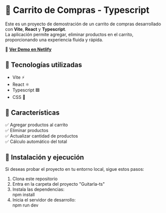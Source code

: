 # 🛒 Carrito de Compras - Typescript

Este es un proyecto de demostración de un carrito de compras desarrollado con **Vite**, **React** y **Typescript**.  
La aplicación permite agregar, eliminar productos en el carrito, proporcionando una experiencia fluida y rápida.  

🔗 **[Ver Demo en Netlify](https://effervescent-biscotti-5f413e.netlify.app/)**  

## 🚀 Tecnologías utilizadas  
- Vite ⚡  
- React ⚛️  
- Typescript 🟦 
- CSS 🎨

## 📌 Características  
✅ Agregar productos al carrito  
✅ Eliminar productos  
✅ Actualizar cantidad de productos  
✅ Cálculo automático del total  

## 📂 Instalación y ejecución  
Si deseas probar el proyecto en tu entorno local, sigue estos pasos:  

1. Clona este repositorio
2. Entra en la carpeta del proyecto "Guitarla-ts"
3. Instala las dependencias:  
   npm install
4. Inicia el servidor de desarrollo:  
   npm run dev
